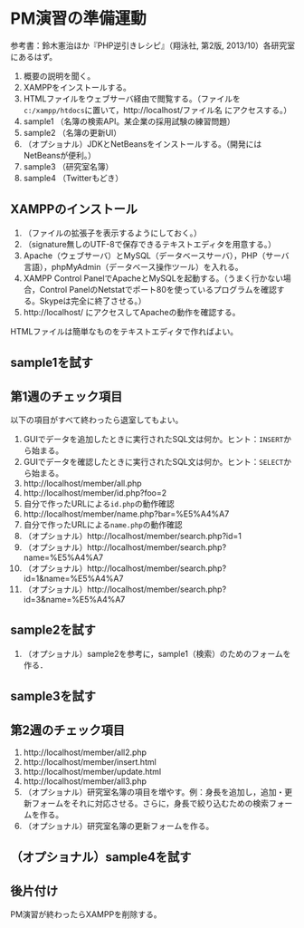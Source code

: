 # PM演習の準備運動

参考書：鈴木憲治ほか『PHP逆引きレシピ』（翔泳社, 第2版, 2013/10）各研究室にあるはず。

1. 概要の説明を聞く。
1. XAMPPをインストールする。
1. HTMLファイルをウェブサーバ経由で閲覧する。（ファイルを`c:/xampp/htdocs`に置いて，http://localhost/ファイル名 にアクセスする。）
1. sample1 （名簿の検索API。某企業の採用試験の練習問題）
1. sample2 （名簿の更新UI）
1. （オプショナル）JDKとNetBeansをインストールする。（開発にはNetBeansが便利。）
1. sample3 （研究室名簿）
1. sample4 （Twitterもどき）

## XAMPPのインストール

1. （ファイルの拡張子を表示するようにしておく。）
1. （signature無しのUTF-8で保存できるテキストエディタを用意する。）
1. Apache（ウェブサーバ）とMySQL（データベースサーバ），PHP（サーバ言語），phpMyAdmin（データベース操作ツール）を入れる。
1. XAMPP Control PanelでApacheとMySQLを起動する。（うまく行かない場合，Control PanelのNetstatでポート80を使っているプログラムを確認する。Skypeは完全に終了させる。）
1. http://localhost/ にアクセスしてApacheの動作を確認する。

HTMLファイルは簡単なものをテキストエディタで作ればよい。

## sample1を試す

## 第1週のチェック項目

以下の項目がすべて終わったら退室してもよい。

1. GUIでデータを追加したときに実行されたSQL文は何か。ヒント：`INSERT`から始まる。
1. GUIでデータを確認したときに実行されたSQL文は何か。ヒント：`SELECT`から始まる。
1. http://localhost/member/all.php
1. http://localhost/member/id.php?foo=2
1. 自分で作ったURLによる`id.php`の動作確認
1. http://localhost/member/name.php?bar=%E5%A4%A7
1. 自分で作ったURLによる`name.php`の動作確認
1. （オプショナル）http://localhost/member/search.php?id=1
1. （オプショナル）http://localhost/member/search.php?name=%E5%A4%A7
1. （オプショナル）http://localhost/member/search.php?id=1&name=%E5%A4%A7
1. （オプショナル）http://localhost/member/search.php?id=3&name=%E5%A4%A7

## sample2を試す

1. （オプショナル）sample2を参考に，sample1（検索）のためのフォームを作る．

## sample3を試す

## 第2週のチェック項目

1. http://localhost/member/all2.php
1. http://localhost/member/insert.html
1. http://localhost/member/update.html
1. http://localhost/member/all3.php
1. （オプショナル）研究室名簿の項目を増やす。例：身長を追加し，追加・更新フォームをそれに対応させる。さらに，身長で絞り込むための検索フォームを作る。
1. （オプショナル）研究室名簿の更新フォームを作る。

## （オプショナル）sample4を試す

## 後片付け

PM演習が終わったらXAMPPを削除する。
